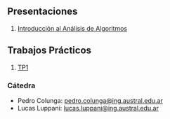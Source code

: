 ## Presentaciones

1. [Introducción al Análisis de Algoritmos](introduction)

## Trabajos Prácticos

1. [TP1](practice/1)

### Cátedra

* Pedro Colunga: [pedro.colunga@ing.austral.edu.ar](mailto:pedro.colunga@ing.austral.edu.ar)
* Lucas Luppani: [lucas.luppani@ing.austral.edu.ar](mailto:lucas.luppani@ing.austral.edu.ar)
